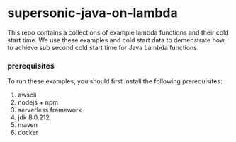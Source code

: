 # supersonic-java-on-lambda

This repo contains a collections of example lambda functions and their cold start time. We use these examples and cold start data to demenstrate how to achieve sub second cold start time for Java Lambda functions. 

### prerequisites 

To run these examples, you should first install the following prerequisites: 

1. awscli 
2. nodejs + npm 
3. serverless framework
4. jdk 8.0.212
5. maven
6. docker

